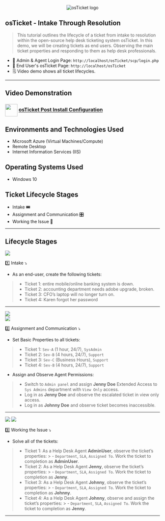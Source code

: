 <p align="center">
<img src="https://i.imgur.com/Clzj7Xs.png" alt="osTicket logo"/>
</p>

## osTicket - Intake Through Resolution ##
> This tutorial outlines the lifecycle of a ticket from intake to resolution within the open-source help desk ticketing system osTicket. In this demo, we will be creating tickets as end users. Observing the main ticket properties and responding to them as help desk professionals.
 - 🔗 Admin & Agent Login Page: `http://localhost/osTicket/scp/login.php`
 - 🔗 End User's osTicket Page: `http://localhost/osTicket`
 - 🗒️ Video demo shows all ticket lifecycles.  <br />
---

## Video Demonstration ##
### [<img src="https://img.icons8.com/?size=100&id=19318&format=png&color=000000" align="center" width="40" height="40">](https://www.youtube.com/channel/UC9YvuJxKB94ByhwCfZQ_5Kg) [osTicket Post Install Configuration](https://youtu.be/7HAPxk8Glic)

<h2>Environments and Technologies Used</h2>

- Microsoft Azure (Virtual Machines/Compute)
- Remote Desktop
- Internet Information Services (IIS)

<h2>Operating Systems Used </h2>

- Windows 10 </b>

<h2>Ticket Lifecycle Stages</h2>

- Intake 🎟️
- Assignment and Communication 🎛️
- Working the Issue 👷
---

<h2>Lifecycle Stages</h2>

<img src="https://github.com/user-attachments/assets/50b9c74e-b39e-475e-b230-e8c77e69474a" /> <br />

1️⃣ Intake ⤵️
- As an end-user, create the following tickets:
> - Ticket 1: entire mobile/online banking system is down.
> - Ticket 2: accounting department needs adobe upgrade, broken.
> - Ticket 3: CFO’s laptop will no longer turn on.
> - Ticket 4: Karen forgot her password
---

<img src="https://github.com/user-attachments/assets/d92b5db3-cf2b-4066-8aef-83065d63b092" /> <br />
<img src="https://github.com/user-attachments/assets/9a468cd5-7fc8-47b2-8036-a8ba74108b8f" /> <br />

2️⃣ Assignment and Communication ⤵️
- Set Basic Properties to all tickets:
> - Ticket 1: `Sev-A` (1 hour, 24/7), `SysAdmin`
> - Ticket 2: `Sev-B` (4 hours, 24/7), `Support`
> - Ticket 3: `Sev-C` (Business Hours), `Support`
> - Ticket 4: `Sev-B` (4 hours, 24/7), `Support` 
- Assign and Observe Agent Permissions:
> - Switch to `Admin panel` and assign **Jenny Doe** Extended Access to `Sys Admins` department with `View Only` access.
> - Log in as **Jenny Doe** and observe the escalated ticket in view only access.
> - Log in as **Johnny Doe** and observe ticket becomes inaccessible.
---

<img src="https://github.com/user-attachments/assets/edce1b88-f744-491d-8bed-b8913de96cce" />
<img src="https://github.com/user-attachments/assets/c94bf4a4-eab1-4004-87a9-837837d14a15" /> <br />

3️⃣ Working the Issue ⤵️
- Solve all of the tickets:
> - Ticket 1: As a Help Desk Agent **AdminUser**, observe the ticket’s properties:
    > - `Department`, `SLA`, `Assigned To`. Work the ticket to completion as **AdminUser**.
> - Ticket 2: As a Help Desk Agent **Jenny**, observe the ticket’s properties:
    > - `Department`, `SLA`, `Assigned To`. Work the ticket to completion as **Jenny**.
> - Ticket 3: As a Help Desk Agent **Johnny**, observe the ticket’s properties:
    > - `Department`, `SLA`, `Assigned To`. Work the ticket to completion as **Johnny**.
> - Ticket 4: As a Help Desk Agent **Johnny**, observe and assign the ticket’s properties:
    > - `Department`, `SLA`, `Assigned To`. Work the ticket to completion as **Jenny**.
---

